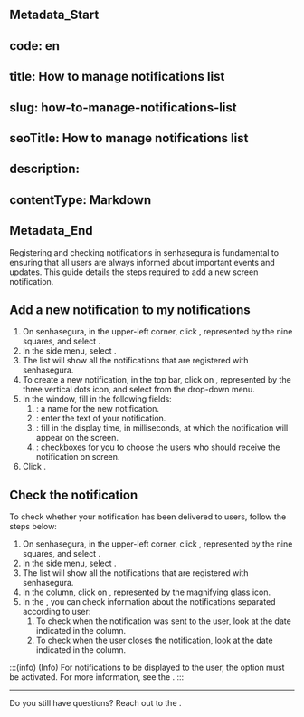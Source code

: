 ## Metadata_Start 
## code: en
## title: How to manage notifications list 
## slug: how-to-manage-notifications-list 
## seoTitle: How to manage notifications list 
## description:  
## contentType: Markdown 
## Metadata_End
Registering and checking notifications in senhasegura is fundamental to ensuring that all users are always informed about important events and updates. This guide details the steps required to add a new screen notification.

## Add a new notification to my notifications

1. On senhasegura, in the upper-left corner, click , represented by the nine squares, and select .
2. In the side menu, select .
3. The  list will show all the notifications that are registered with senhasegura.
4. To create a new notification, in the top bar, click on , represented by the three vertical dots icon, and select  from the drop-down menu.
5. In the  window, fill in the following fields:
    1. : a name for the new notification.
    2. : enter the text of your notification.
    3. : fill in the display time, in milliseconds, at which the notification will appear on the screen.
    4. : checkboxes for you to choose the users who should receive the notification on screen.
6. Click .

## Check the notification
To check whether your notification has been delivered to users, follow the steps below:

1. On senhasegura, in the upper-left corner, click , represented by the nine squares, and select .
2. In the side menu, select .
3. The  list will show all the notifications that are registered with senhasegura.
4. In the  column, click on , represented by the magnifying glass icon.
5. In the , you can check information about the notifications separated according to user:
    1. To check when the notification was sent to the user, look at the date indicated in the  column.
    2. To check when the user closes the notification, look at the date indicated in the  column.

:::(info) (Info)
For notifications to be displayed to the user, the  option must be activated. For more information, see the .
:::

***

Do you still have questions? Reach out to the .